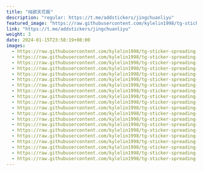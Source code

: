 ```yaml
---
title: "纯欲天花板"
description: "regular: https://t.me/addstickers/jingchuanliyu"
featured_image: "https://raw.githubusercontent.com/kylelin1998/tg-sticker-spreading-worldwide-images/main/img/228335e8-f946-4d6e-a990-2311f6f54eaf.jpg"
link: "https://t.me/addstickers/jingchuanliyu"
weight: 3
date: 2024-01-15T23:58:19+08:00
images:
  - https://raw.githubusercontent.com/kylelin1998/tg-sticker-spreading-worldwide-images/main/img/228335e8-f946-4d6e-a990-2311f6f54eaf.jpg
  - https://raw.githubusercontent.com/kylelin1998/tg-sticker-spreading-worldwide-images/main/img/79247601-e4c7-4a9e-b70a-f3f87c15814c.jpg
  - https://raw.githubusercontent.com/kylelin1998/tg-sticker-spreading-worldwide-images/main/img/bb8e2be7-5fff-4168-aaee-420ff20f8900.jpg
  - https://raw.githubusercontent.com/kylelin1998/tg-sticker-spreading-worldwide-images/main/img/d54f27a6-060e-418e-953f-2cb77dc0eafe.jpg
  - https://raw.githubusercontent.com/kylelin1998/tg-sticker-spreading-worldwide-images/main/img/989ff346-a1ce-4644-a4ae-31258e9f13fb.jpg
  - https://raw.githubusercontent.com/kylelin1998/tg-sticker-spreading-worldwide-images/main/img/7f49fa2e-5385-48ca-97e6-9e8abc596bf0.jpg
  - https://raw.githubusercontent.com/kylelin1998/tg-sticker-spreading-worldwide-images/main/img/6cc50664-1c91-452f-8053-63bacfbfe2c1.jpg
  - https://raw.githubusercontent.com/kylelin1998/tg-sticker-spreading-worldwide-images/main/img/e7aa6344-02a4-44f9-b365-76f831d71a4c.jpg
  - https://raw.githubusercontent.com/kylelin1998/tg-sticker-spreading-worldwide-images/main/img/9292fcb6-8ee6-4fc7-9b29-280d88241cbe.jpg
  - https://raw.githubusercontent.com/kylelin1998/tg-sticker-spreading-worldwide-images/main/img/db07f6c2-da34-4250-a832-8d1b2c99187f.jpg
  - https://raw.githubusercontent.com/kylelin1998/tg-sticker-spreading-worldwide-images/main/img/9318c968-3223-494f-b3a6-58c4f51aea85.jpg
  - https://raw.githubusercontent.com/kylelin1998/tg-sticker-spreading-worldwide-images/main/img/83f7e312-47cb-49a6-ac6c-7bc128d1617a.jpg
  - https://raw.githubusercontent.com/kylelin1998/tg-sticker-spreading-worldwide-images/main/img/3c8e094f-43d3-4af8-a730-6f37d1b7e15c.jpg
  - https://raw.githubusercontent.com/kylelin1998/tg-sticker-spreading-worldwide-images/main/img/b230989b-a400-435e-b5d3-c543ef2740ed.jpg
  - https://raw.githubusercontent.com/kylelin1998/tg-sticker-spreading-worldwide-images/main/img/f8dd0ae3-32c5-47f0-b0ee-1a6294883923.jpg
  - https://raw.githubusercontent.com/kylelin1998/tg-sticker-spreading-worldwide-images/main/img/b8202f7d-4c0d-4127-9f9d-c762344e7d70.jpg
  - https://raw.githubusercontent.com/kylelin1998/tg-sticker-spreading-worldwide-images/main/img/74859c87-5162-49aa-bd41-1fce8bdc3d93.jpg
  - https://raw.githubusercontent.com/kylelin1998/tg-sticker-spreading-worldwide-images/main/img/eee20860-cd18-444a-83a9-ac7858bc9392.jpg
  - https://raw.githubusercontent.com/kylelin1998/tg-sticker-spreading-worldwide-images/main/img/c65f9272-fdd2-44f6-8cf4-026824fe8430.jpg
  - https://raw.githubusercontent.com/kylelin1998/tg-sticker-spreading-worldwide-images/main/img/78f9d1ac-9bb0-4b8e-a920-4bfa880c84fb.jpg
---
```

